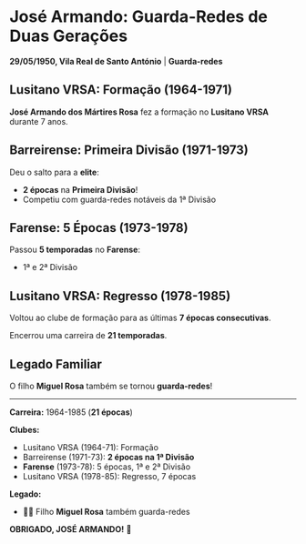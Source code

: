 # José Armando: Guarda-Redes de Duas Gerações

**29/05/1950, Vila Real de Santo António** | **Guarda-redes**

## Lusitano VRSA: Formação (1964-1971)

**José Armando dos Mártires Rosa** fez a formação no **Lusitano VRSA** durante 7 anos.

## Barreirense: Primeira Divisão (1971-1973)

Deu o salto para a **elite**:
- **2 épocas** na **Primeira Divisão**!
- Competiu com guarda-redes notáveis da 1ª Divisão

## Farense: 5 Épocas (1973-1978)

Passou **5 temporadas** no **Farense**:
- 1ª e 2ª Divisão

## Lusitano VRSA: Regresso (1978-1985)

Voltou ao clube de formação para as últimas **7 épocas consecutivas**.

Encerrou uma carreira de **21 temporadas**.

## Legado Familiar

O filho **Miguel Rosa** também se tornou **guarda-redes**!

---

**Carreira:** 1964-1985 (**21 épocas**)

**Clubes:**
- Lusitano VRSA (1964-71): Formação
- Barreirense (1971-73): **2 épocas na 1ª Divisão**
- **Farense** (1973-78): 5 épocas, 1ª e 2ª Divisão
- Lusitano VRSA (1978-85): Regresso, 7 épocas

**Legado:**
- 👨‍👦 Filho **Miguel Rosa** também guarda-redes

**OBRIGADO, JOSÉ ARMANDO!** 🦁
